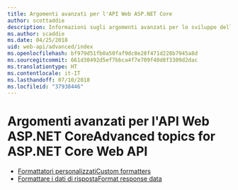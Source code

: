 ```yaml
---
title: Argomenti avanzati per l'API Web ASP.NET Core
author: scottaddie
description: Informazioni sugli argomenti avanzati per lo sviluppo dell'API Web ASP.NET Core.
ms.author: scaddie
ms.date: 04/25/2018
uid: web-api/advanced/index
ms.openlocfilehash: bf979d51fb0a50faf9dc8e28f471d228b7945a8d
ms.sourcegitcommit: 661d30492d5ef7bbca4f7e709f40d8f3309d2dac
ms.translationtype: HT
ms.contentlocale: it-IT
ms.lasthandoff: 07/10/2018
ms.locfileid: "37938446"
---
```

# <a name="advanced-topics-for-aspnet-core-web-api"></a><span data-ttu-id="1510a-103">Argomenti avanzati per l'API Web ASP.NET Core</span><span class="sxs-lookup"><span data-stu-id="1510a-103">Advanced topics for ASP.NET Core Web API</span></span>

* [<span data-ttu-id="1510a-104">Formattatori personalizzati</span><span class="sxs-lookup"><span data-stu-id="1510a-104">Custom formatters</span></span>](xref:web-api/advanced/custom-formatters)
* [<span data-ttu-id="1510a-105">Formattare i dati di risposta</span><span class="sxs-lookup"><span data-stu-id="1510a-105">Format response data</span></span>](xref:web-api/advanced/formatting)
